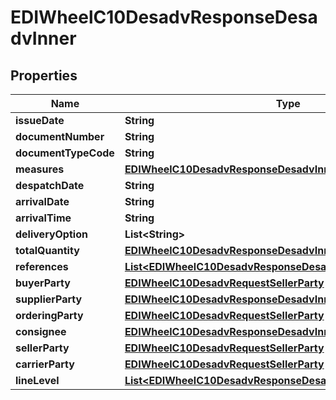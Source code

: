

# EDIWheelC10DesadvResponseDesadvInner


## Properties

| Name | Type | Description | Notes |
|------------ | ------------- | ------------- | -------------|
|**issueDate** | **String** |  |  |
|**documentNumber** | **String** |  |  |
|**documentTypeCode** | **String** |  |  |
|**measures** | [**EDIWheelC10DesadvResponseDesadvInnerMeasures**](EDIWheelC10DesadvResponseDesadvInnerMeasures.md) |  |  [optional] |
|**despatchDate** | **String** |  |  |
|**arrivalDate** | **String** |  |  |
|**arrivalTime** | **String** |  |  [optional] |
|**deliveryOption** | **List&lt;String&gt;** |  |  [optional] |
|**totalQuantity** | [**EDIWheelC10DesadvResponseDesadvInnerTotalQuantity**](EDIWheelC10DesadvResponseDesadvInnerTotalQuantity.md) |  |  [optional] |
|**references** | [**List&lt;EDIWheelC10DesadvResponseDesadvInnerReferencesInner&gt;**](EDIWheelC10DesadvResponseDesadvInnerReferencesInner.md) |  |  |
|**buyerParty** | [**EDIWheelC10DesadvRequestSellerParty**](EDIWheelC10DesadvRequestSellerParty.md) |  |  |
|**supplierParty** | [**EDIWheelC10DesadvResponseDesadvInnerSupplierParty**](EDIWheelC10DesadvResponseDesadvInnerSupplierParty.md) |  |  [optional] |
|**orderingParty** | [**EDIWheelC10DesadvRequestSellerParty**](EDIWheelC10DesadvRequestSellerParty.md) |  |  [optional] |
|**consignee** | [**EDIWheelC10DesadvResponseDesadvInnerConsignee**](EDIWheelC10DesadvResponseDesadvInnerConsignee.md) |  |  |
|**sellerParty** | [**EDIWheelC10DesadvRequestSellerParty**](EDIWheelC10DesadvRequestSellerParty.md) |  |  [optional] |
|**carrierParty** | [**EDIWheelC10DesadvRequestSellerParty**](EDIWheelC10DesadvRequestSellerParty.md) |  |  [optional] |
|**lineLevel** | [**List&lt;EDIWheelC10DesadvResponseDesadvInnerLineLevelInner&gt;**](EDIWheelC10DesadvResponseDesadvInnerLineLevelInner.md) |  |  [optional] |



